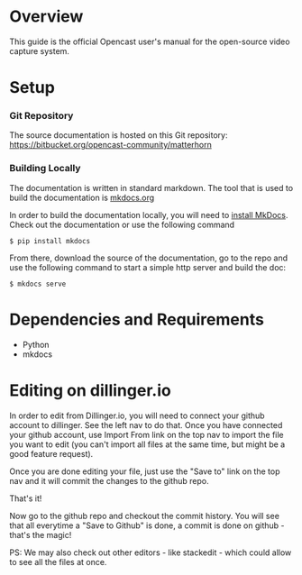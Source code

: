 # Overview

This guide is the official Opencast user's manual for the open-source video capture system.

# Setup

### Git Repository
The source documentation is hosted on this Git repository: https://bitbucket.org/opencast-community/matterhorn

### Building Locally
The documentation is written in standard markdown. The tool that is used to build the documentation is [mkdocs.org](http://www.mkdocs.org/)

In order to build the documentation locally, you will need to [install MkDocs](http://www.mkdocs.org/#installation). Check out the documentation or use the following command

```
$ pip install mkdocs
```

From there, download the source of the documentation, go to the repo and use the following command to start a simple http server and build the doc:

```
$ mkdocs serve
```

# Dependencies and Requirements

* Python
* mkdocs

# Editing on dillinger.io
In order to edit from Dillinger.io, you will need to connect your github account to dillinger. See the left nav to do that. Once you have connected your github account, use Import From link on the top nav to import the file you want to edit (you can't import all files at the same time, but might be a good feature request). 

Once you are done editing your file, just use the "Save to" link on the top nav and it will commit the changes to the github repo.

That's it!

Now go to the github repo and checkout the commit history. You will see that all everytime a "Save to Github" is done, a commit is done on github - that's the magic!

PS: We may also check out other editors - like stackedit - which could allow to see all the files at once. 